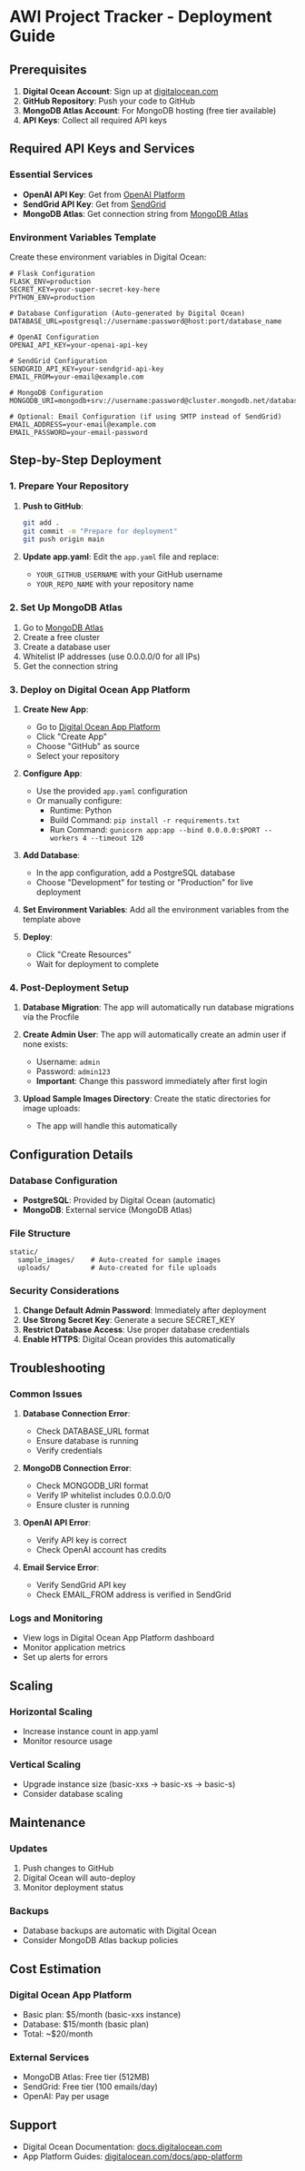 # AWI Project Tracker - Deployment Guide

## Prerequisites

1. **Digital Ocean Account**: Sign up at [digitalocean.com](https://digitalocean.com)
2. **GitHub Repository**: Push your code to GitHub
3. **MongoDB Atlas Account**: For MongoDB hosting (free tier available)
4. **API Keys**: Collect all required API keys

## Required API Keys and Services

### Essential Services
- **OpenAI API Key**: Get from [OpenAI Platform](https://platform.openai.com)
- **SendGrid API Key**: Get from [SendGrid](https://sendgrid.com)
- **MongoDB Atlas**: Get connection string from [MongoDB Atlas](https://www.mongodb.com/atlas)

### Environment Variables Template

Create these environment variables in Digital Ocean:

```
# Flask Configuration
FLASK_ENV=production
SECRET_KEY=your-super-secret-key-here
PYTHON_ENV=production

# Database Configuration (Auto-generated by Digital Ocean)
DATABASE_URL=postgresql://username:password@host:port/database_name

# OpenAI Configuration
OPENAI_API_KEY=your-openai-api-key

# SendGrid Configuration
SENDGRID_API_KEY=your-sendgrid-api-key
EMAIL_FROM=your-email@example.com

# MongoDB Configuration
MONGODB_URI=mongodb+srv://username:password@cluster.mongodb.net/database_name

# Optional: Email Configuration (if using SMTP instead of SendGrid)
EMAIL_ADDRESS=your-email@example.com
EMAIL_PASSWORD=your-email-password
```

## Step-by-Step Deployment

### 1. Prepare Your Repository

1. **Push to GitHub**:
   ```bash
   git add .
   git commit -m "Prepare for deployment"
   git push origin main
   ```

2. **Update app.yaml**: Edit the `app.yaml` file and replace:
   - `YOUR_GITHUB_USERNAME` with your GitHub username
   - `YOUR_REPO_NAME` with your repository name

### 2. Set Up MongoDB Atlas

1. Go to [MongoDB Atlas](https://www.mongodb.com/atlas)
2. Create a free cluster
3. Create a database user
4. Whitelist IP addresses (use 0.0.0.0/0 for all IPs)
5. Get the connection string

### 3. Deploy on Digital Ocean App Platform

1. **Create New App**:
   - Go to [Digital Ocean App Platform](https://cloud.digitalocean.com/apps)
   - Click "Create App"
   - Choose "GitHub" as source
   - Select your repository

2. **Configure App**:
   - Use the provided `app.yaml` configuration
   - Or manually configure:
     - Runtime: Python
     - Build Command: `pip install -r requirements.txt`
     - Run Command: `gunicorn app:app --bind 0.0.0.0:$PORT --workers 4 --timeout 120`

3. **Add Database**:
   - In the app configuration, add a PostgreSQL database
   - Choose "Development" for testing or "Production" for live deployment

4. **Set Environment Variables**:
   Add all the environment variables from the template above

5. **Deploy**:
   - Click "Create Resources"
   - Wait for deployment to complete

### 4. Post-Deployment Setup

1. **Database Migration**:
   The app will automatically run database migrations via the Procfile

2. **Create Admin User**:
   The app will automatically create an admin user if none exists:
   - Username: `admin`
   - Password: `admin123`
   - **Important**: Change this password immediately after first login

3. **Upload Sample Images Directory**:
   Create the static directories for image uploads:
   - The app will handle this automatically

## Configuration Details

### Database Configuration
- **PostgreSQL**: Provided by Digital Ocean (automatic)
- **MongoDB**: External service (MongoDB Atlas)

### File Structure
```
static/
  sample_images/    # Auto-created for sample images
  uploads/          # Auto-created for file uploads
```

### Security Considerations

1. **Change Default Admin Password**: Immediately after deployment
2. **Use Strong Secret Key**: Generate a secure SECRET_KEY
3. **Restrict Database Access**: Use proper database credentials
4. **Enable HTTPS**: Digital Ocean provides this automatically

## Troubleshooting

### Common Issues

1. **Database Connection Error**:
   - Check DATABASE_URL format
   - Ensure database is running
   - Verify credentials

2. **MongoDB Connection Error**:
   - Check MONGODB_URI format
   - Verify IP whitelist includes 0.0.0.0/0
   - Ensure cluster is running

3. **OpenAI API Error**:
   - Verify API key is correct
   - Check OpenAI account has credits

4. **Email Service Error**:
   - Verify SendGrid API key
   - Check EMAIL_FROM address is verified in SendGrid

### Logs and Monitoring

- View logs in Digital Ocean App Platform dashboard
- Monitor application metrics
- Set up alerts for errors

## Scaling

### Horizontal Scaling
- Increase instance count in app.yaml
- Monitor resource usage

### Vertical Scaling
- Upgrade instance size (basic-xxs → basic-xs → basic-s)
- Consider database scaling

## Maintenance

### Updates
1. Push changes to GitHub
2. Digital Ocean will auto-deploy
3. Monitor deployment status

### Backups
- Database backups are automatic with Digital Ocean
- Consider MongoDB Atlas backup policies

## Cost Estimation

### Digital Ocean App Platform
- Basic plan: $5/month (basic-xxs instance)
- Database: $15/month (basic plan)
- Total: ~$20/month

### External Services
- MongoDB Atlas: Free tier (512MB)
- SendGrid: Free tier (100 emails/day)
- OpenAI: Pay per usage

## Support

- Digital Ocean Documentation: [docs.digitalocean.com](https://docs.digitalocean.com)
- App Platform Guides: [digitalocean.com/docs/app-platform](https://docs.digitalocean.com/products/app-platform/) 